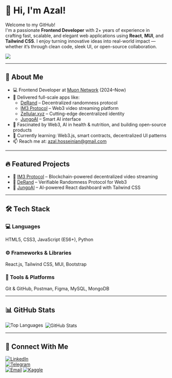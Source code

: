 # 👋 Hi, I'm Azal!

Welcome to my GitHub!  
I'm a passionate **Frontend Developer** with 2+ years of experience in crafting fast, scalable, and elegant web applications using **React**, **MUI**, and **Tailwind CSS**. I enjoy turning innovative ideas into real-world impact — whether it’s through clean code, sleek UI, or open-source collaboration.

[![](https://komarev.com/ghpvc/?username=azamhosseinian&color=ff69b4)](https://github.com/azamhosseinian)

---

## 🧠 About Me

- 💻 Frontend Developer at [Muon Network](https://muon.net) (2024–Now)  
- 🚀 Delivered full-scale apps like:  
  - [DeRand](https://derand.dev) – Decentralized randomness protocol  
  - [IM3 Protocol](https://im3.live) – Web3 video streaming platform  
  - [Zellular.xyz](https://www.zellular.xyz) – Cutting-edge decentralized identity  
  - [JungoAI](https://jungoai.xyz) – Smart AI interface  
- 🤖 Fascinated by Web3, AI in health & nutrition, and building open-source products  
- 🌱 Currently learning: Web3.js, smart contracts, decentralized UI patterns  
- 📫 Reach me at: azal.hosseinian@gmail.com  

---

## 🔥 Featured Projects

- 🎥 [IM3 Protocol](https://im3.live) – Blockchain-powered decentralized video streaming  
- 🔮 [DeRand](https://derand.dev) – Verifiable Randomness Protocol for Web3  
- 🤖 [JungoAI](https://jungoai.xyz) – AI-powered React dashboard with Tailwind CSS  

---

## 🛠️ Tech Stack

### 💻 Languages  
HTML5, CSS3, JavaScript (ES6+), Python  

### ⚙️ Frameworks & Libraries  
React.js, Tailwind CSS, MUI, Bootstrap  

### 🧰 Tools & Platforms  
Git & GitHub, Postman, Figma, MySQL, MongoDB  

---

## 📊 GitHub Stats

<p>
  <img align="left" src="https://github-readme-stats.vercel.app/api/top-langs?username=azamhosseinian&show_icons=true&locale=en&layout=compact" alt="Top Languages" />
</p>

<p>&nbsp;<img align="center" src="https://github-readme-stats.vercel.app/api?username=azamhosseinian&show_icons=true&locale=en" alt="GitHub Stats" /></p>

---


## 🤝 Connect With Me

[![LinkedIn](https://img.shields.io/badge/LinkedIn-0077B5?logo=linkedin&logoColor=white)](https://www.linkedin.com/in/azamhosseinian/)  
[![Telegram](https://img.shields.io/badge/Telegram-2CA5E0?logo=telegram&logoColor=white)](https://t.me/azalhosseinian)  
[![Email](https://img.shields.io/badge/Email-D14836?logo=gmail&logoColor=white)](mailto:azam.hosseynian@yahoo.com)
[![Kaggle](https://img.shields.io/badge/Kaggle-20BEFF?logo=kaggle&logoColor=white)](https://www.kaggle.com/azalhosseinian95)  
